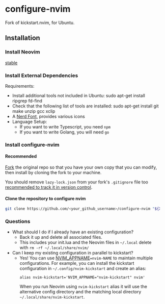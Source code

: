 # configure-nvim

Fork of kickstart.nvim, for Ubuntu.

## Installation

### Install Neovim

[stable](https://github.com/neovim/neovim/releases/tag/stable)

### Install External Dependencies

Requirements:
- Install additional tools not included in Ubuntu: sudo apt-get install ripgrep fd-find
- Check that the following list of tools are installed: sudo apt-get install git make unzip gcc xclip
- A [Nerd Font](https://www.nerdfonts.com/), provides various icons
- Language Setup:
  - If you want to write Typescript, you need `npm`
  - If you want to write Golang, you will need `go`

### Install configure-nvim

#### Recommended

[Fork](https://docs.github.com/en/get-started/quickstart/fork-a-repo) the original repo
so that you have your own copy that you can modify, then install by cloning the
fork to your machine.

You should remove `lazy-lock.json` from your fork's `.gitignore` file
too [recommended to track it in version control](https://lazy.folke.io/usage/lockfile).

#### Clone the repository to configure nvim

```sh
git clone https://github.com/<your_github_username>/configure-nvim "${XDG_CONFIG_HOME:-$HOME/.config}"/nvim
```

### Questions

* What should I do if I already have an existing configuration?
  * Back it up and delete all associated files.
  * This includes your init.lua and the Neovim files in `~/.local`
    delete with `rm -rf ~/.local/share/nvim/`
* Can I keep my existing configuration in parallel to kickstart?
  * Yes! You can use [NVIM_APPNAME](https://neovim.io/doc/user/starting.html#%24NVIM_APPNAME)`=nvim-NAME`
    to maintain multiple configurations. For example, you can install the kickstart
    configuration in `~/.config/nvim-kickstart` and create an alias:
    ```
    alias nvim-kickstart='NVIM_APPNAME="nvim-kickstart" nvim'
    ```
    When you run Neovim using `nvim-kickstart` alias it will use the alternative
    config directory and the matching local directory
    `~/.local/share/nvim-kickstart`.
